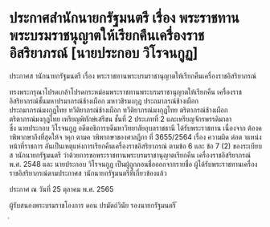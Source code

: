 
# ประกาศสำนักนายกรัฐมนตรี เรื่อง พระราชทานพระบรมราชนุญาตให้เรียกคืนเครื่องราชอิสริยาภรณ์ [นายประกอบ วิโรจนกูฏ]
      
      

      
      

ประกาศส านักนายกรัฐมนตรี 
เรื่อง  พระราชทานพระบรมราชานุญาตให้เรียกคืนเครื่องราชอิสริยาภรณ์ 
 
 
ทรงพระกรุณาโปรดเกล้าโปรดกระหม่อมพระราชทานพระบรมราชานุญาตให้เรียกคืน
เครื่องราชอิสริยาภรณ์ชั้นมหาปรมาภรณ์ช้างเผือก  มหาวชิรมงกุฎ  ประถมาภรณ์ช้างเผือก  
ประถมาภรณ์มงกุฎไทย  ทวีติยาภรณ์ช้างเผือก  ทวีติยาภรณ์มงกุฎไทย  ตริตาภรณ์ช้างเผือก   
ตริตาภรณ์มงกุฎไทย  เหรียญพิทักษ์เสรีชน  ชั้นที่  2  ประเภทที่  2  และเหรียญจักรพรรดิมาลา   
ซึ่ง  นายประกอบ  วิโรจนกูฏ  อดีตอธิการบดีมหาวิทยาลัยอุบลราชธานี  ได้รับพระราชทาน  เนื่องจาก
ต้องค าพิพากษาถึงที่สุดให้จ าคุก  ตามค าพิพากษาของศาลฎีกา  ที่  3655/2564  เรื่อง  ความผิด 
ต่อต าแหน่งหน้าที่ราชการ  อันเป็นเหตุแห่งการเรียกคืนเครื่องราชอิสริยาภรณ์  ตามข้อ  6  และ 
ข้อ  7  (2)  ของระเบียบส านักนายกรัฐมนตรี  ว่าด้วยการขอพระราชทานพระบรมราชานุญาตเรียกคืน
เครื่องราชอิสริยาภรณ์  พ.ศ.  2548  และ  นายประกอบ  วิโรจนกูฏ  เป็นผู้ถูกถอนชื่อออกจากรายชื่อ 
ผู้ได้รับพระราชทานเครื่องราชอิสริยาภรณ์ตามประกาศส านักนายกรัฐมนตรีที่เกี่ยวข้องแล้ว 
 
ประกาศ  ณ  วันที่  25  ตุลาคม  พ.ศ.  2565 
 
ผู้รับสนองพระบรมราชโองการ 
ดอน  ปรมัตถ์วินัย 
รองนายกรัฐมนตรี 
้
 
่
 